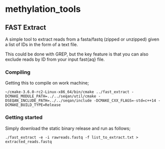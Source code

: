 # methylation_tools

## FAST Extract

A simple tool to extract reads from a fasta/fastq (zipped or unzipped) given a list of IDs in the form of a text file. 

This could be done with GREP, but the key feature is that you can also exclude reads by ID from your input fast{aq} file.

### Compiling

Getting this to compile on work machine;

```
~/cmake-3.6.0-rc2-Linux-x86_64/bin/cmake ../fast_extract -DCMAKE_MODULE_PATH=../../seqan/util/cmake -DSEQAN_INCLUDE_PATH=../../seqan/include -DCMAKE_CXX_FLAGS=-std=c++14 -DCMAKE_BUILD_TYPE=Release
```

### Getting started

Simply download the static binary release and run as follows;

```
./fast_extract -e -i rawreads.fastq -f list_to_extract.txt > extracted_reads.fastq
```
